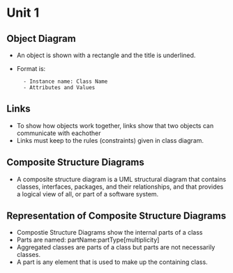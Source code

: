 # Unit 1 #

## Object Diagram ##

- An object is shown with a rectangle and the title is underlined.
- Format is:

        - Instance name: Class Name
        - Attributes and Values

## Links ##

- To show how objects work together, links show that two objects can communicate with eachother
- Links must keep to the rules (constraints) given in class diagram.

## Composite Structure Diagrams ##

- A composite structure diagram is a UML structural diagram that contains classes, interfaces, packages, and their relationships, and that provides a logical view of all, or part of a software system.

## Representation of Composite Structure Diagrams ##

- Compostie Structure Diagrams show the internal parts of a class
- Parts are named: partName:partType[multiplicity]
- Aggregated classes are parts of a class but parts are not necessarily classes.
- A part is any element that is used to make up the containing class.
